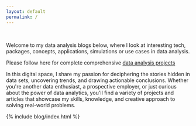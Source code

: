 ```yaml
---
layout: default
permalink: /
---
```


&nbsp;

Welcome to my data analysis blogs below, where I look at interesting tech, packages, concepts, applications, simulations or use cases in data analysis.

Please follow here for complete comprehensive [data analysis projects](/projects/)

In this digital space, I share my passion for deciphering the stories hidden in data sets, uncovering trends, and drawing actionable conclusions. Whether you're another data enthusiast, a prospective employer, or just curious about the power of data analytics, you'll find a variety of projects and articles that showcase my skills, knowledge, and creative approach to solving real-world problems.

{% include blog/index.html %}